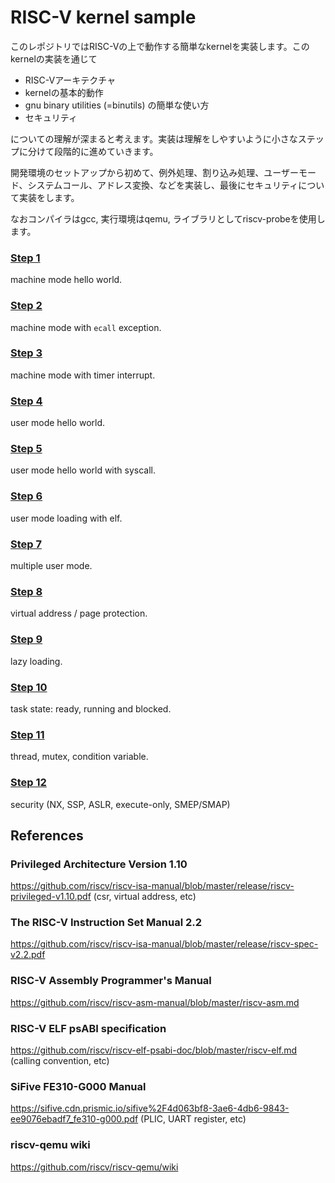 # RISC-V kernel sample

このレポジトリではRISC-Vの上で動作する簡単なkernelを実装します。このkernelの実装を通じて

- RISC-Vアーキテクチャ
- kernelの基本的動作
- gnu binary utilities (=binutils) の簡単な使い方
- セキュリティ

についての理解が深まると考えます。実装は理解をしやすいように小さなステップに分けて段階的に進めていきます。

開発環境のセットアップから初めて、例外処理、割り込み処理、ユーザーモード、システムコール、アドレス変換、などを実装し、最後にセキュリティについて実装をします。

なおコンパイラはgcc, 実行環境はqemu, ライブラリとしてriscv-probeを使用します。

### [Step 1](steps/1/README.md)
machine mode hello world.

### [Step 2](steps/2/README.md)
machine mode with `ecall` exception.

### [Step 3](steps/3/README.md)
machine mode with timer interrupt.

### [Step 4](steps/4/README.md)
user mode hello world.

### [Step 5](steps/5/README.md)
user mode hello world with syscall.

### [Step 6](steps/6/README.md)
user mode loading with elf.

### [Step 7](steps/7/README.md)
multiple user mode.

### [Step 8](steps/8/README.md)
virtual address / page protection.

### [Step 9](steps/9/README.md)
lazy loading.

### [Step 10](steps/10/README.md)
task state: ready, running and blocked.

### [Step 11](steps/5/README.md)
thread, mutex, condition variable.

### [Step 12](steps/5/README.md)
security (NX, SSP, ASLR, execute-only, SMEP/SMAP)

## References
### Privileged Architecture Version 1.10
https://github.com/riscv/riscv-isa-manual/blob/master/release/riscv-privileged-v1.10.pdf
(csr, virtual address, etc)

### The RISC-V Instruction Set Manual 2.2
https://github.com/riscv/riscv-isa-manual/blob/master/release/riscv-spec-v2.2.pdf

### RISC-V Assembly Programmer's Manual
https://github.com/riscv/riscv-asm-manual/blob/master/riscv-asm.md

### RISC-V ELF psABI specification
https://github.com/riscv/riscv-elf-psabi-doc/blob/master/riscv-elf.md
(calling convention, etc)

### SiFive FE310-G000 Manual
https://sifive.cdn.prismic.io/sifive%2F4d063bf8-3ae6-4db6-9843-ee9076ebadf7_fe310-g000.pdf
(PLIC, UART register, etc)

### riscv-qemu wiki
https://github.com/riscv/riscv-qemu/wiki

